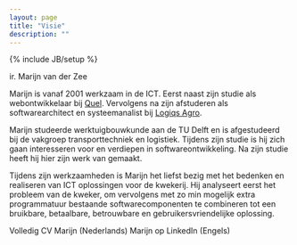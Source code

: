 ```yaml
---
layout: page
title: "Visie"
description: ""
---
```

{% include JB/setup %}

ir. Marijn van der Zee

Marijn is vanaf 2001 werkzaam in de ICT. Eerst naast zijn studie als webontwikkelaar bij [Quel][Quel]. Vervolgens na zijn afstuderen als softwarearchitect en systeemanalist bij [Logiqs Agro][logiqs].

Marijn studeerde werktuigbouwkunde aan de TU Delft en is afgestudeerd bij de vakgroep transporttechniek en logistiek. Tijdens zijn studie is hij zich gaan interesseren voor en verdiepen in softwareontwikkeling. Na zijn studie heeft hij hier zijn werk van gemaakt.

Tijdens zijn werkzaamheden is Marijn het liefst bezig met het bedenken en realiseren van ICT oplossingen voor de kwekerij. Hij analyseert eerst het probleem van de kweker, om vervolgens met zo min mogelijk extra programmatuur bestaande softwarecomponenten te combineren tot een bruikbare, betaalbare, betrouwbare en gebruikersvriendelijke oplossing.

Volledig CV Marijn (Nederlands)
Marijn op LinkedIn (Engels)


 [Quel]: http://www.quel.nl
 [logiqs]: http://www.logiqs.nl